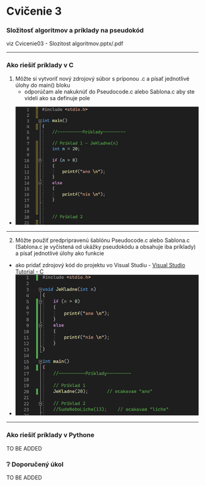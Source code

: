 # Cvičenie 3
### Složitosť algoritmov a príklady na pseudokód
viz Cvicenie03 - Slozitost algoritmov.pptx/.pdf

---
### Ako riešiť príklady v C
1. Môžte si vytvoriť nový zdrojový súbor s príponou .c a písať jednotlivé úlohy do main() bloku
   - odporúčam ale nakuknúť do Pseudocode.c alebo Sablona.c aby ste videli ako sa definuje pole
  - ![mainC](../Additional/Priklad1Main.PNG)
  - ---
2. Môžte použiť predpripravenú šablónu Pseudocode.c alebo Sablona.c (Sablona.c je vyčistená od ukážky pseudokódu a obsahuje iba príklady) a písať jednotlivé úlohy ako funkcie
  - ako pridať zdrojový kód do projektu vo Visual Studiu - [Visual Studio Tutorial - C](Tutorials/VisualStudio.md)
  - ![FuncC](../Additional/Priklad1Func.PNG)
---

### Ako riešiť príklady v Pythone
TO BE ADDED

### :grey_question: Doporučený úkol
TO BE ADDED
